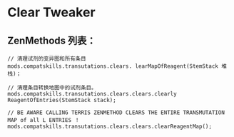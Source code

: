 # Clear Tweaker

## ZenMethods 列表：

    // 清理试剂的变异图和所有条目
    mods.compatskills.transutations.clears. learMapOfReagent(StemStack 堆栈)；
    
    // 清理条目转换地图中的试剂条目。
    mods.compatskills.transutations.clears.clears.clearly ReagentOfEntries(StemStack stack);
    
    // BE AWARE CALLING TERRIS ZENMETHOD CLEARS THE ENTIRE TRANSMUTATION MAP of all L ENTRIES ！
    mods.compatskills.transutations.clears.clears.clearReagentMap();